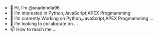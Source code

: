 - 👋 Hi, I’m @snadendla96
- 👀 I’m interested in Python,JavaScript,APEX Progmamming
- 🌱 I’m currently Working on Python,JavaScript,APEX Progmamming ...
- 💞️ I’m looking to collaborate on ...
- 📫 How to reach me ...

<!---
snadendla96/snadendla96 is a ✨ special ✨ repository because its `README.md` (this file) appears on your GitHub profile.
You can click the Preview link to take a look at your changes.
--->
